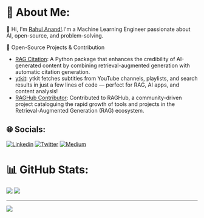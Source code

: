 # 💫 About Me:
👋 Hi, I'm <a href="https://www.linkedin.com/in/rahul-anand1103/">Rahul Anand!</a>.I'm a Machine Learning Engineer passionate about AI, open-source, and problem-solving. 


🔭 Open-Source Projects & Contribution
* <a href="https://github.com/rahulanand1103/rag-citation">RAG Citation</a>: A Python package that enhances the credibility of AI-generated content by combining retrieval-augmented generation with automatic citation generation.
* <a href="https://github.com/rahulanand1103/ytkit">ytkit</a>: ytkit fetches subtitles from YouTube channels, playlists, and search results in just a few lines of code — perfect for RAG, AI apps, and content analysis!
* <a href="https://github.com/Andrew-Jang/RAGHub/commits/main/?author=rahulanand1103">RAGHub Contributor</a>: Contributed to RAGHub, a community-driven project cataloguing the rapid growth of tools and projects in the Retrieval-Augmented Generation (RAG) ecosystem.


## 🌐 Socials:
[![Linkedin](https://img.shields.io/badge/LinkedIn-blue.svg?style=for-the-badge&logo=linkedin)](https://www.linkedin.com/in/rahul-anand1103/)
[![Twitter](https://img.shields.io/badge/Twitter-skyblue.svg?style=for-the-badge&logo=twitter)](https://x.com/rahulanand1103)
[![Medium](https://img.shields.io/badge/Medium-12100E?style=for-the-badge&logo=medium&logoColor=white)](https://medium.com/@rahulanand1103)


# 📊 GitHub Stats:
![](https://github-readme-stats.vercel.app/api?username=rahulanand1103&theme=midnight-purple&hide_border=false&include_all_commits=false&count_private=true)
![](https://nirzak-streak-stats.vercel.app/?user=rahulanand1103&theme=midnight-purple&hide_border=false)<br/>


---
[![](https://visitcount.itsvg.in/api?id=rahulanand1103&icon=2&color=1)](https://visitcount.itsvg.in)
